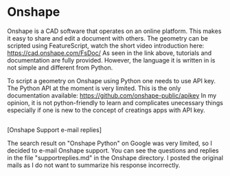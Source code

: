 # Onshape

Onshape is a CAD software that operates on an online platform. This makes it easy to share and edit a document with others. 
The geometry can be scripted using FeatureScript, watch the short video introduction here: https://cad.onshape.com/FsDoc/
As seen in the link above, tutorials and documentation are fully provided. However, the language it is written in is not simple and different from Python.

To script a geometry on Onshape using Python one needs to use API key. The Python API at the moment is very limited. This is the only documentation available: https://github.com/onshape-public/apikey
In my opinion, it is not python-friendly to learn and complicates unecessary things especially if one is new to the concept of creatings apps with API key.

##
[Onshape Support e-mail replies]

The search result on "Onshape Python" on Google was very limited, so I decided to e-mail Onshape support. You can see the questions and replies in the file "supportreplies.md" in the Onshape directory. I posted the original mails as I do not want to summarize his response incorrectly. 
